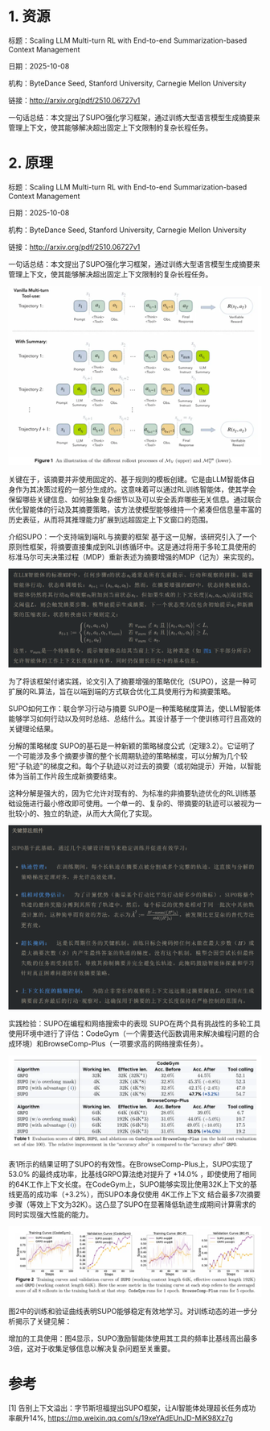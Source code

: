# 1. 资源

标题：Scaling LLM Multi-turn RL with End-to-end Summarization-based Context Management

日期：2025-10-08

机构：ByteDance Seed, Stanford University, Carnegie Mellon University

链接：http://arxiv.org/pdf/2510.06727v1

一句话总结：本文提出了SUPO强化学习框架，通过训练大型语言模型生成摘要来管理上下文，使其能够解决超出固定上下文限制的复杂长程任务。

# 2. 原理

标题：Scaling LLM Multi-turn RL with End-to-end Summarization-based Context Management

日期：2025-10-08

机构：ByteDance Seed, Stanford University, Carnegie Mellon University

链接：http://arxiv.org/pdf/2510.06727v1

一句话总结：本文提出了SUPO强化学习框架，通过训练大型语言模型生成摘要来管理上下文，使其能够解决超出固定上下文限制的复杂长程任务。

![](.01_SUPO_images/948d0d29.png)

关键在于，该摘要并非使用固定的、基于规则的模板创建。它是由LLM智能体自身作为其决策过程的一部分生成的。这意味着可以通过RL训练智能体，使其学会保留哪些关键信息、如何抽象复杂细节以及可以安全丢弃哪些无关信息。通过联合优化智能体的行动及其摘要策略，该方法使模型能够维持一个紧凑但信息量丰富的历史表征，从而将其推理能力扩展到远超固定上下文窗口的范围。

介绍SUPO：一个支持端到端RL与摘要的框架
基于这一见解，该研究引入了一个原则性框架，将摘要直接集成到RL训练循环中。这是通过将用于多轮工具使用的标准马尔可夫决策过程（MDP）重新表述为摘要增强的MDP（记为）来实现的。

![](.01_SUPO_images/4af01400.png)

为了将该框架付诸实践，论文引入了摘要增强的策略优化（SUPO），这是一种可扩展的RL算法，旨在以端到端的方式联合优化工具使用行为和摘要策略。

SUPO如何工作：联合学习行动与摘要
SUPO是一种策略梯度算法，使LLM智能体能够学习如何行动以及何时总结、总结什么。其设计基于一个使训练可行且高效的关键理论结果。

分解的策略梯度
SUPO的基石是一种新颖的策略梯度公式（定理3.2）。它证明了一个可能涉及多个摘要步骤的整个长周期轨迹的策略梯度，可以分解为几个较短"子轨迹"的梯度之和。每个子轨迹以对过去的摘要（或初始提示）开始，以智能体为当前工作片段生成新摘要结束。

这种分解是强大的，因为它允许对现有的、为标准的非摘要轨迹优化的RL训练基础设施进行最小修改即可使用。一个单一的、复杂的、带摘要的轨迹可以被视为一批较小的、独立的轨迹，从而大大简化了实现。

![](.01_SUPO_images/9b8782c0.png)

实践检验：SUPO在编程和网络搜索中的表现
SUPO在两个具有挑战性的多轮工具使用环境中进行了评估：CodeGym（一个需要迭代函数调用来解决编程问题的合成环境）和BrowseComp-Plus（一项要求高的网络搜索任务）。

![](.01_SUPO_images/ca79064b.png)

表1所示的结果证明了SUPO的有效性。在BrowseComp-Plus上，SUPO实现了 53.0% 的最终成功率，比基线GRPO算法绝对提升了 +14.0% ，即使使用了相同的64K工作上下文长度。在CodeGym上，SUPO能够实现比使用32K上下文的基线更高的成功率（+3.2%），而SUPO本身仅使用 4K工作上下文 结合最多7次摘要步骤（等效上下文为32K）。这凸显了SUPO在显著降低轨迹生成期间计算需求的同时实现强大性能的能力。


![](.01_SUPO_images/cc842400.png)

图2中的训练和验证曲线表明SUPO能够稳定有效地学习。对训练动态的进一步分析揭示了关键见解：

增加的工具使用：图4显示，SUPO激励智能体使用其工具的频率比基线高出最多3倍，这对于收集足够信息以解决复杂问题至关重要。

# 参考

[1] 告别上下文溢出：字节斯坦福提出SUPO框架，让AI智能体处理超长任务成功率飙升14%, https://mp.weixin.qq.com/s/19xeYAdEUnJD-MiK98Xz7g